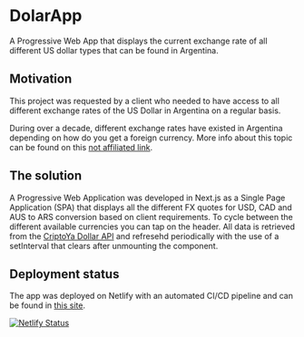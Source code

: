 # DolarApp

A Progressive Web App that displays the current exchange rate of all different US dollar types that can be found in Argentina.

## Motivation

This project was requested by a client who needed to have access to all different exchange rates of the US Dollar in Argentina on a regular basis.

During over a decade, different exchange rates have existed in Argentina depending on how do you get a foreign currency. More info about this topic can be found on this [not affiliated link](https://www.batimes.com.ar/news/economy/a-guide-to-argentinas-many-exchange-rates.phtml).

## The solution

A Progressive Web Application was developed in Next.js as a Single Page Application (SPA) that displays all the different FX quotes for USD, CAD and AUS to ARS conversion based on client requirements.
To cycle between the different available currencies you can tap on the header.
All data is retrieved from the [CriptoYa Dollar API](https://criptoya.com/) and refresehd periodically with the use of a setInterval that clears after unmounting the component.

## Deployment status

The app was deployed on Netlify with an automated CI/CD pipeline and can be found in [this site](https://dolarapp.netlify.app/).

[![Netlify Status](https://api.netlify.com/api/v1/badges/a34b3f2d-ce83-4414-9cde-fdbedd3a6d68/deploy-status)](https://app.netlify.com/sites/dolarapp/deploys)
